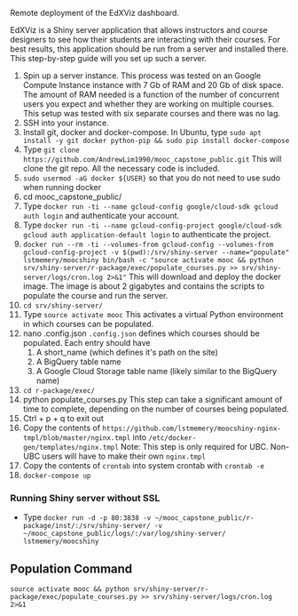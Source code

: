 Remote deployment of the EdXViz dashboard. 

EdXViz is a Shiny server application that allows instructors and course designers to see how their students are interacting with their courses. For best results, this application should be run from a server and installed there. This step-by-step guide will you set up such a server.

1. Spin up a server instance.
	This process was tested on an Google Compute Instance instance with 7 Gb of RAM and 20 Gb of disk space. The amount of RAM needed is a function of the number of concurrent users you expect and whether they are working on multiple courses. This setup was tested with six separate courses and there was no lag.
2. SSH into your instance.
3. Install git, docker and docker-compose. In Ubuntu, type `sudo apt install -y git docker python-pip && sudo pip install docker-compose`
3. Type `git clone https://github.com/AndrewLim1990/mooc_capstone_public.git`
	This will clone the git repo. All the necessary code is included.
4. `sudo usermod -aG docker ${USER}` so that you do not need to use sudo when running docker
5. cd mooc_capstone_public/
6. Type `docker run -ti --name gcloud-config google/cloud-sdk gcloud auth login` and authenticate your account.
7. Type `docker run -ti --name gcloud-config-project google/cloud-sdk gcloud auth application-default login` to authenticate the project.
8. `docker run --rm -ti --volumes-from gcloud-config --volumes-from gcloud-config-project -v $(pwd):/srv/shiny-server --name="populate" lstmemery/moocshiny bin/bash -c "source activate mooc && python srv/shiny-server/r-package/exec/populate_courses.py >> srv/shiny-server/logs/cron.log 2>&1"`
	This will download and deploy the docker image. The image is about 2 gigabytes and contains the scripts to populate the course and run the server.
9. `cd srv/shiny-server/`
10. Type `source activate mooc`
	This activates a virtual Python environment in which courses can be populated.
11. nano .config.json
	`.config.json` defines which courses should be populated. Each entry should have 
	1. A short_name (which defines it's path on the site)
	2. A BigQuery table name
	3. A Google Cloud Storage table name (likely similar to the BigQuery name)
12. `cd r-package/exec/`
13. python populate_courses.py
	This step can take a significant amount of time to complete, depending on the number of courses being populated.
14. Ctrl + p + q to exit out
15. Copy the contents of `https://github.com/lstmemery/moocshiny-nginx-tmpl/blob/master/nginx.tmpl` into `/etc/docker-gen/templates/nginx.tmpl`
	Note: This step is only required for UBC. Non-UBC users will have to make their own `nginx.tmpl`
16. Copy the contents of `crontab` into system crontab with `crontab -e`
15. `docker-compose up`

### Running Shiny server without SSL
- Type `docker run -d -p 80:3838 -v ~/mooc_capstone_public/r-package/inst/:/srv/shiny-server/ -v ~/mooc_capstone_public/logs/:/var/log/shiny-server/ lstmemery/moocshiny`

## Population Command
`source activate mooc && python srv/shiny-server/r-package/exec/populate_courses.py >> srv/shiny-server/logs/cron.log 2>&1`